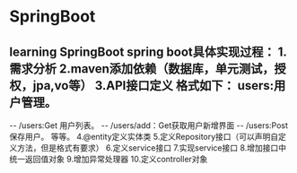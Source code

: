 # SpringBoot
learning SpringBoot 
spring boot具体实现过程：
1.需求分析
2.maven添加依赖（数据库，单元测试，授权，jpa,vo等）
3.API接口定义
格式如下：
users:用户管理。
------------
--   /users:Get 用户列表。
--   /users/add：Get获取用户新增界面
--   /users:Post保存用户。
等等。
4.@entity定义实体类
5.定义Repository接口（可以声明自定义方法，但是格式有要求）
6.定义service接口
7.实现service接口
8.增加接口中统一返回值对象
9.增加异常处理器
10.定义controller对象
